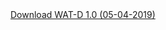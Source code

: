 <a href="itms-services://?action=download-manifest&url=https://drive.google.com/open?id=1CBJh7s-cvH4Km-2VG83J2S5QwpG80sCI">
    Download WAT-D 1.0 (05-04-2019)
</a>
